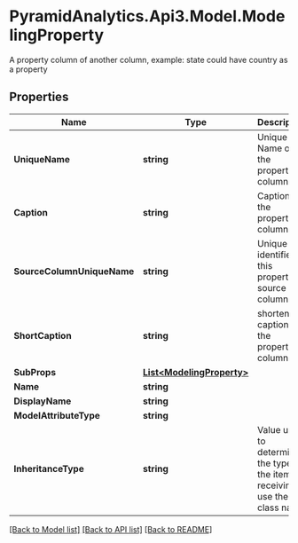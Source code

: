 # PyramidAnalytics.Api3.Model.ModelingProperty
A property column of another column, example: state could have country as a property

## Properties

Name | Type | Description | Notes
------------ | ------------- | ------------- | -------------
**UniqueName** | **string** | Unique Name of the property column | [optional] 
**Caption** | **string** | Caption of the property column | [optional] 
**SourceColumnUniqueName** | **string** | Unique identifier of this property&#39;s source column | [optional] 
**ShortCaption** | **string** | shortened caption of the property column | [optional] 
**SubProps** | [**List&lt;ModelingProperty&gt;**](ModelingProperty.md) |  | [optional] 
**Name** | **string** |  | [optional] 
**DisplayName** | **string** |  | [optional] 
**ModelAttributeType** | **string** |  | [optional] 
**InheritanceType** | **string** | Value used to determine the type of the item receiving, use the class name | [optional] 

[[Back to Model list]](../README.md#documentation-for-models) [[Back to API list]](../README.md#documentation-for-api-endpoints) [[Back to README]](../README.md)

